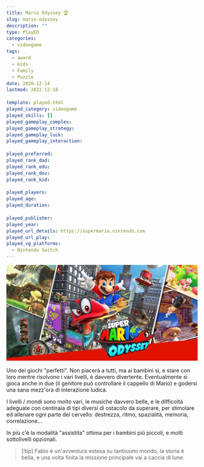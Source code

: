 ```yaml
---
title: Mario Odyssey 🏆
slug: mario-odyssey
description: ""
type: PlayED
categories:
  - videogame
tags:
  - award
  - kids
  - Family
  - Puzzle
date: 2020-12-14
lastmod: 2022-12-18

template: played.html
played_category: videogame
played_skills: []
played_gameplay_complex: 
played_gameplay_strategy: 
played_gameplay_luck: 
played_gameplay_interaction: 

played_preferred: 
played_rank_dad: 
played_rank_edu: 
played_rank_dev: 
played_rank_kid: 

played_players: 
played_age: 
played_duration: 

played_publisher: 
played_year: 
played_url_details: https://supermario.nintendo.com
played_url_play: 
played_vg_platforms:
  - Nintendo Switch
---
```


![](../../assets/img/played/videogame/super_mario_odyssey2.webp)

Uno dei giochi "perfetti". Non piacerà a tutti, ma ai bambini sì, e stare con loro mentre risolvono i vari livelli, è davvero divertente. Eventualmente si gioca anche in due (il genitore può controllare il cappello di Mario) e godersi una sana mezz'ora di interazione ludica.

I livelli / mondi sono molto vari, le musiche davvero belle, e le difficoltà adeguate con centinaia di tipi diversi di ostacolo da superare, per stimolare ed allenare ogni parte del cervello: destrezza, ritmo, spazialità, memoria, correlazione...

In più c'è la modalità "assistita" ottima per i bambini più piccoli, e molti sottolivelli opzionali.

> [!tip] Fabio
> è un'avventura estesa su tantissimi mondo, la storia è bella, e una volta finita la missione principale vai a caccia di lune.

